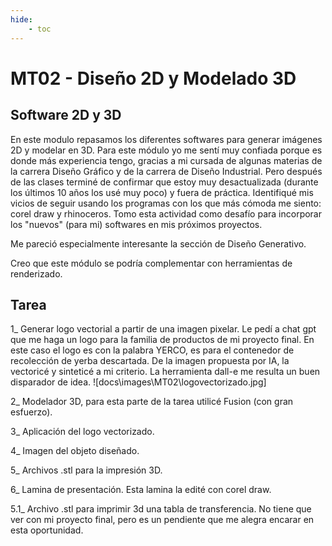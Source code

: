 ```yaml
---
hide:
    - toc
---
```


# MT02 - Diseño 2D y Modelado 3D

## Software 2D y 3D

En este modulo repasamos los diferentes softwares para generar imágenes 2D y modelar en 3D. Para este módulo yo me sentí muy confiada porque es donde más experiencia tengo, gracias a mi cursada de algunas materias de la carrera Diseño Gráfico y de la carrera de Diseño Industrial. Pero después de las clases terminé de confirmar que estoy muy desactualizada (durante los últimos 10 años los usé muy poco) y fuera de práctica.
Identifiqué mis vicios de seguir usando los programas con los que más cómoda me siento: corel draw y rhinoceros. Tomo esta actividad como desafío para incorporar los "nuevos" (para mi) softwares en mis próximos proyectos.

Me pareció especialmente interesante la sección de Diseño Generativo.

Creo que este módulo se podría complementar con herramientas de renderizado.

## Tarea

1_ Generar logo vectorial a partir de una imagen pixelar. 
   Le pedí a chat gpt que me haga un logo para la familia de productos de mi proyecto final. En este caso el logo es con la palabra YERCO, es para el contenedor de recolección de yerba descartada.
   De la imagen propuesta por IA, la vectoricé y sinteticé a mi criterio. La herramienta dall-e me resulta un buen disparador de idea.
   ![docs\images\MT02\logovectorizado.jpg]

2_ Modelador 3D, para esta parte de la tarea utilicé Fusion (con gran esfuerzo).

3_ Aplicación del logo vectorizado.

4_ Imagen del objeto diseñado.

5_ Archivos .stl para la impresión 3D.

6_ Lamina de presentación. Esta lamina la edité con corel draw.


5.1_ Archivo .stl para imprimir 3d una tabla de transferencia. No tiene que ver con mi proyecto final, pero es un pendiente que me alegra encarar en esta oportunidad.


